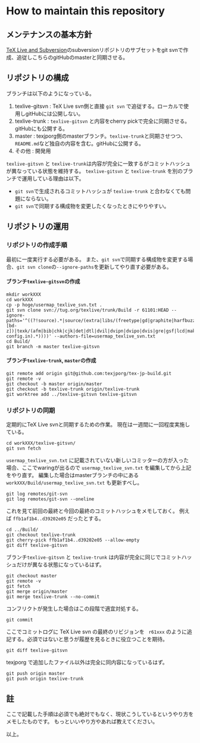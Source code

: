 # How to maintain this repository

## メンテナンスの基本方針

[TeX Live and Subversion](http://www.tug.org/texlive/svn/)のsubversionリポジトリのサブセットをgit svnで作成、追従しこちらのgitHubのmasterと同期させる。

## リポジトリの構成

ブランチは以下のようになっている。

1. texlive-gitsvn : TeX Live svn側と直接 `git svn` で追従する。ローカルで使用しgitHubには公開しない。
2. texlive-trunk  : `texlive-gitsvn` と内容をcherry pickで完全に同期させる。gitHubにも公開する。
3. master         : texjporg側のmasterブランチ。`texlive-trunk`と同期させつつ、`README.md`など独自の内容を含む。gitHubに公開する。
4. その他          : 開発用


`texlive-gitsvn` と `texlive-trunk`は内容が完全に一致するがコミットハッシュが異なっている状態を維持する。
`texlive-gitsvn` と `texlive-trunk` を別のブランチで運用している理由は以下。

* `git svn`で生成されるコミットハッシュが `texlive-trunk` と合わなくても問題にならない。
* `git svn`で同期する構成物を変更したくなったときにやりやすい。

## リポジトリの運用

### リポジトリの作成手順

最初に一度実行する必要がある。
また、`git svn`で同期する構成物を変更する場合、`git svn clone`の`--ignore-paths`を更新してやり直す必要がある。

#### ブランチ`texlive-gitsvn`の作成

```
mkdir workXXX
cd workXXX
cp -p hoge/usermap_texlive_svn.txt .
git svn clone svn://tug.org/texlive/trunk/Build -r 61101:HEAD --ignore-paths='^((?!source).*|source/(extra|libs/(freetype|gd|graphite|harfbuzz|lua|poppler|potrace|teckit|xpdf|zziplib)|utils/(a[^c]|[bd-z])|texk/(afm|bib|chk|cjk|det|dtl|dvil|dvipn|dvipo|dvis|gre|gsf|lcd|makei|mus|ps2|psu|tex4|texlive/linked_scripts(?!/(ChangeLog|Makefile.in)).*|ttf|xdv|web2c/(xetexdir|mfluadir|mfluajitdir|alephdir|pdftexdir|luatexdir(?!/luafontloader/ff-config.in).*))))' --authors-file=usermap_texlive_svn.txt
cd Build/
git branch -m master texlive-gitsvn
```

#### ブランチ`texlive-trunk`, `master`の作成

```
git remote add origin git@github.com:texjporg/tex-jp-build.git
git remote -v
git checkout -b master origin/master
git checkout -b texlive-trunk origin/texlive-trunk
git worktree add ../texlive-gitsvn texlive-gitsvn
```

### リポジトリの同期

定期的にTeX Live svnと同期するための作業。
現在は一週間に一回程度実施している。

```
cd workXXX/texlive-gitsvn/
git svn fetch
```

`usermap_texlive_svn.txt` に記載されていない新しいコミッターの方が入った場合、ここでwaringが出るので `usermap_texlive_svn.txt` を編集してから上記をやり直す。
編集した場合はmasterブランチの中にある `workXXX/Build/usermap_texlive_svn.txt` も更新すべし。

```
git log remotes/git-svn
git log remotes/git-svn --oneline
```

これを見て前回の最終と今回の最終のコミットハッシュをメモしておく。
例えば `ffb1af1b4..d39202e05` だったとする。

```
cd ../Build/
git checkout texlive-trunk
git cherry-pick ffb1af1b4..d39202e05 --allow-empty
git diff texlive-gitsvn
```

ブランチ`texlive-gitsvn` と `texlive-trunk` は内容が完全に同じでコミットハッシュだけが異なる状態になっているはず。

```
git checkout master
git remote -v
git fetch
git merge origin/master
git merge texlive-trunk --no-commit
```

コンフリクトが発生した場合はこの段階で適宜対処する。

```
git commit
```

ここでコミットログに TeX Live svn の最終のリビジョンを ` r61xxx` のように追記する。必須ではないと思うが履歴を見るときに役立つことを期待。

```
git diff texlive-gitsvn
```

texjporg で追加したファイル以外は完全に同内容になっているはず。

```
git push origin master
git push origin texlive-trunk
```

## 註

ここで記載した手順は必須でも絶対でもなく、現状こうしているというやり方をメモしたものです。
もっといいやり方やあれば教えてください。

以上。
